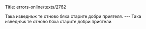 Title: errors-online/texts/2762

Така изведнъж те отново бяха старите добри приятеля. --- Така изведнъж те отново бяха старите добри приятели.
